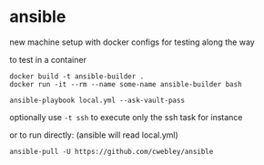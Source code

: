 # ansible
new machine setup with docker configs for testing along the way

to test in a container
```
docker build -t ansible-builder .
docker run -it --rm --name some-name ansible-builder bash

ansible-playbook local.yml --ask-vault-pass
```

optionally use `-t ssh` to execute only the ssh task for instance

or to run directly:
(ansible will read local.yml)

```
ansible-pull -U https://github.com/cwebley/ansible
```
